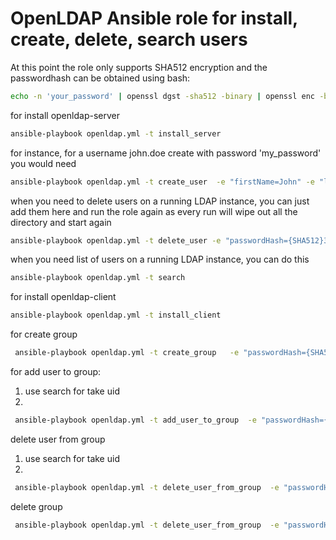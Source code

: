 OpenLDAP Ansible role for install, create, delete, search users
===============================================================

At this point the role only supports SHA512 encryption and the passwordhash can be obtained using bash:
```bash
echo -n 'your_password' | openssl dgst -sha512 -binary | openssl enc -base64
```
for install openldap-server
```bash
ansible-playbook openldap.yml -t install_server
```

for instance, for a username john.doe create with password 'my_password' you would need
```bash
ansible-playbook openldap.yml -t create_user  -e "firstName=John" -e "lastName=Doe" -e "passwordHash={SHA512}3ajDRohg3LJOIoq47kQgjUPrL1/So6U4uvvTnbT/EUyYKaZL0aRxDgwCH4pBNLai+LF+zMh//nnYRZ4t8pT7AQ=="
```

when you need to delete users on a running LDAP instance, you can just add them here and run the role again as
every run will wipe out all the directory and start again
```bash
ansible-playbook openldap.yml -t delete_user -e "passwordHash={SHA512}3ajDRohg3LJOIoq47kQgjUPrL1/So6U4uvvTnbT/EUyYKaZL0aRxDgwCH4pBNLai+LF+zMh//nnYRZ4t8pT7AQ==" 
```
when you need list of users on a running LDAP instance, you can do this

```bash
ansible-playbook openldap.yml -t search
```

for install openldap-client
```bash
ansible-playbook openldap.yml -t install_client
```

for create group 

```bash
 ansible-playbook openldap.yml -t create_group   -e "passwordHash={SHA512}3ajDRohg3LJOIoq47kQgjUPrL1/So6U4uvvTnbT/EUyYKaZL0aRxDgwCH4pBNLai+LF+zMh//nnYRZ4t8pT7AQ=="
```

for add user to group:
1) use search for take uid
2)

```bash
 ansible-playbook openldap.yml -t add_user_to_group  -e "passwordHash={SHA512}3ajDRohg3LJOIoq47kQgjUPrL1/So6U4uvvTnbT/EUyYKaZL0aRxDgwCH4pBNLai+LF+zMh//nnYRZ4t8pT7AQ=="
```
delete user from group
1) use search for take uid
2)
```bash
 ansible-playbook openldap.yml -t delete_user_from_group  -e "passwordHash={SHA512}3ajDRohg3LJOIoq47kQgjUPrL1/So6U4uvvTnbT/EUyYKaZL0aRxDgwCH4pBNLai+LF+zMh//nnYRZ4t8pT7AQ=="
```

delete group
```bash
 ansible-playbook openldap.yml -t delete_user_from_group  -e "passwordHash={SHA512}3ajDRohg3LJOIoq47kQgjUPrL1/So6U4uvvTnbT/EUyYKaZL0aRxDgwCH4pBNLai+LF+zMh//nnYRZ4t8pT7AQ=="
```